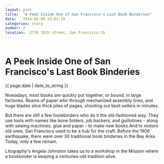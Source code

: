 ```yaml
---
layout: post
title:  "A Peek Inside One of San Francisco's Last Book Binderies"
date:   2014-03-09 23:01:29
categories: story
number: 2
location:  2736 16th street, San Francisco CA
---
```


<div class="post-image" style="background-image:url('/images/stories/angela-story-bookbindery.jpeg');">
<img  src=""><h1 class="post-title">A Peek Inside One of San Francisco's Last Book Binderies</h1></img>
</div>

<p class="meta">{{ page.date | date_to_string }}</p>

<p>Nowadays, most books are quickly put together, or bound, in
large factories. Reams of paper whir through mechanized assembly
lines, and huge blades slice thick piles of pages, shooting out
best-sellers in minutes. </p>

<p>But there are still a few bookbinders who do it the old-fashioned
way. They use tools with names like bone folders, job
backers, and guillotines - along with sewing machines, glue and
paper - to make new books.And to restore old ones. San
Francisco used to be a hub for the craft. Before
the 1906 earthquake, there were over  30 traditional book
binderies in the Bay Area. Today, only a few
remain.</p>

<p>Litography's Angela Johnston takes us to a workshop in the Mission
where a bookbinder is keeping a centuries-old tradition alive.</p>